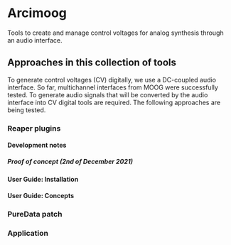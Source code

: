 # Arcimoog

Tools to create and manage control voltages for analog synthesis through an audio interface.


## Approaches in this collection of tools

To generate control voltages (CV) digitally, we use a DC-coupled audio interface. So far, multichannel interfaces from MOOG were successfully tested. To generate audio signals that will be converted by the audio interface into CV digital tools are required. The following approaches are being tested.

### Reaper plugins

#### Development notes

##### Proof of concept (2nd of December 2021)

#### User Guide: Installation

#### User Guide: Concepts


### PureData patch

### Application
